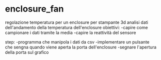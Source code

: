 # enclosure_fan
regolazione temperatura per un enclosure per stampante 3d
analisi dati dell'andamento della temperatura dell'enclosure
obiettivi:
-capire come campionare i dati tramite la media
-capire la reattività del sensore 

step:
-programma che manipola i dati da csv
-implementare un pulsante che sengna quando viene aperta la porta dell'enclosure 
-segnare l'apertura della porta sul grafico
